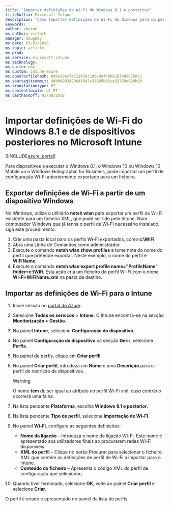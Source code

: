 ```yaml
---
title: "Importar definições de Wi-Fi do Windows 8.1 e posterior"
titleSuffix: Microsoft Intune
description: "Como importar definições de Wi-Fi do Windows para um perfil Wi-Fi do Intune."
keywords: 
author: vhorne
ms.author: victorh
manager: dougeby
ms.date: 03/02/2018
ms.topic: article
ms.prod: 
ms.service: microsoft-intune
ms.technology: 
ms.suite: ems
ms.custom: intune-azure
ms.openlocfilehash: 890a10ecf4212656c189adaf46bb2839898758c1
ms.sourcegitcommit: 4db0498342364f8a7c28995b15ce32759e920b99
ms.translationtype: HT
ms.contentlocale: pt-PT
ms.lasthandoff: 03/08/2018
---
```

# <a name="import-wi-fi-settings-for-windows-81-and-later-devices-in-microsoft-intune"></a>Importar definições de Wi-Fi do Windows 8.1 e de dispositivos posteriores no Microsoft Intune

[!INCLUDE[azure_portal](./includes/azure_portal.md)]

Para dispositivos a executar o Windows 8.1, o Windows 10 ou Windows 10 Mobile ou o Windows Holographic for Business, pode importar um perfil de configuração Wi-Fi anteriormente exportado para um ficheiro.

## <a name="export-wi-fi-settings-from-a-windows-device"></a>Exportar definições de Wi-Fi a partir de um dispositivo Windows

No Windows, utilize o utilitário **netsh wlan** para exportar um perfil de Wi-Fi existente para um ficheiro XML, que pode ser lido pelo Intune. Num computador Windows que já tenha o perfil de Wi-Fi necessário instalado, siga este procedimento.
1. Crie uma pasta local para os perfis Wi-Fi exportados, como **c:\WiFi**.
1. Abra uma Linha de Comandos como administrador.
1. Execute o comando **netsh wlan show profiles** e tome nota do nome do perfil que pretende exportar. Neste exemplo, o nome do perfil é **WiFiName**.
1. Execute o comando **netsh wlan export profile name="ProfileName" folder=c:\Wifi**. Esta ação cria um ficheiro do perfil Wi-Fi com o nome **Wi-Fi-WiFiName.xml** na pasta de destino.

## <a name="import-the-wi-fi-settings-into-intune"></a>Importar as definições de Wi-Fi para o Intune

1. Inicie sessão no [portal do Azure](https://portal.azure.com).
2. Selecione **Todos os serviços** > **Intune**. O Intune encontra-se na secção **Monitorização + Gestão**.
3. No painel **Intune**, selecione **Configuração do dispositivo**.
4. No painel **Configuração do dispositivo** na secção **Gerir**, selecione **Perfis**.
5. No painel de perfis, clique em **Criar perfil**.
6. No painel **Criar perfil**, introduza um **Nome** e uma **Descrição** para o perfil de restrição de dispositivos.


   > [!WARNING]
   > O nome **tem** de ser igual ao atributo no perfil Wi-Fi xml, caso contrário ocorrerá uma falha.

7. Na lista pendente **Plataforma**, escolha **Windows 8.1 e posterior**.
8. Na lista pendente **Tipo de perfil**, selecione **Importação de Wi-Fi**.
9. No painel **Wi-Fi**, configure as seguintes definições:
    - **Nome da ligação** – Introduza o nome da ligação Wi-Fi. Este nome é apresentado aos utilizadores finais ao procurarem redes Wi-Fi disponíveis.
    - **XML do perfil** – Clique no botão Procurar para selecionar o ficheiro XML que contém as definições de perfil de Wi-Fi a importar para o Intune.
    - **Conteúdo do ficheiro** – Apresenta o código XML do perfil de configuração que selecionou.
10. Quando tiver terminado, selecione **OK**, volte ao painel **Criar perfil** e selecione **Criar**.

O perfil é criado e apresentado no painel da lista de perfis.
